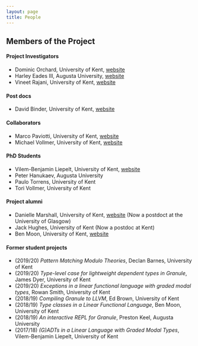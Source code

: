```yaml
---
layout: page
title: People
---
```


Members of the Project
----------------------

#### Project Investigators

- Dominic Orchard, University of Kent, [website](https://www.cs.kent.ac.uk/people/staff/dao7/)
- Harley Eades III, Augusta University, [website](http://metatheorem.org/)
- Vineet Rajani, University of Kent, [website](https://vineetrajani.github.io/)

#### Post docs
- David Binder, University of Kent, [website](https://binderdavid.github.io/)

#### Collaborators
- Marco Paviotti, University of Kent, [website](https://mpaviotti.github.io/)
- Michael Vollmer, University of Kent, [website](http://recurial.com/) 

#### PhD Students
- Vilem-Benjamin Liepelt, University of Kent, [website](https://github.com/buggymcbugfix)
- Peter Hanukaev, Augusta University
- Paulo Torrens, University of Kent
- Tori Vollmer, University of Kent

#### Project alumni
- Danielle Marshall, University of Kent, [website](https://starsandspira.ls/) (Now a postdoct at the University of Glasgow)
- Jack Hughes, University of Kent (Now a postdoc at Kent)
- Ben Moon, University of Kent, [website](https://github.com/GuiltyDolphin)

#### Former student projects
- (2019/20) _Pattern Matching Modulo Theories_, Declan Barnes, University of Kent
- (2019/20) _Type-level case for lightweight dependent types in Granule_, James Dyer, University of Kent
- (2019/20) _Exceptions in a linear functional language with graded modal types_, Rowan Smith, University of Kent
- (2018/19) _Compiling Granule to LLVM_, Ed Brown, University of Kent
- (2018/19) _Type classes in a Linear Functional Language_, Ben Moon, University of Kent 
- (2018/19) _An interactive REPL for Granule_, Preston Keel, Augusta University
- (2017/18) _(G)ADTs in a Linear Language with Graded Modal Types_, Vilem-Benjamin Liepelt, University of Kent

